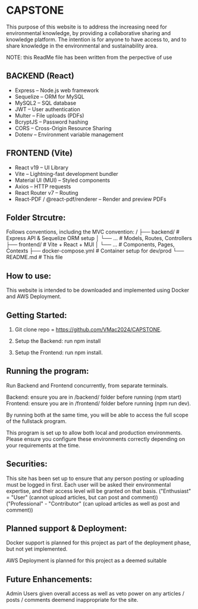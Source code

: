 # CAPSTONE

This purpose of this website is to address the increasing need for environmental knowledge, by providing a collaborative sharing and knowledge platform. The intention is for anyone to have access to, and to share knowledge in the environmental and sustainability area.

NOTE: this ReadMe file has been written from the perpective of use

## BACKEND (React)

- Express – Node.js web framework
- Sequelize – ORM for MySQL
- MySQL2 – SQL database
- JWT – User authentication
- Multer – File uploads (PDFs)
- BcryptJS – Password hashing
- CORS – Cross-Origin Resource Sharing
- Dotenv – Environment variable management

## FRONTEND (Vite)

- React v19 – UI Library
- Vite – Lightning-fast development bundler
- Material UI (MUI) – Styled components
- Axios – HTTP requests
- React Router v7 – Routing
- React-PDF / @react-pdf/renderer – Render and preview PDFs

## Folder Strcutre:

Follows conventions, including the MVC convention:
/
├── backend/ # Express API & Sequelize ORM setup
│ └── ... # Models, Routes, Controllers
├── frontend/ # Vite + React + MUI
│ └── ... # Components, Pages, Contexts
├── docker-compose.yml # Container setup for dev/prod
└── README.md # This file

## How to use:

This website is intended to be downloaded and implemented using Docker and AWS Deployment.

## Getting Started:

1. Git clone repo = https://github.com/VMac2024/CAPSTONE.

2. Setup the Backend: run npm install

3. Setup the Frontend: run npm install.

## Running the program:

Run Backend and Frontend concurrently, from separate terminals.

Backend: ensure you are in /backend/ folder before running (npm start)
Frontend: ensure you are in /frontend/ folder before running (npm run dev).

By running both at the same time, you will be able to access the full scope of the fullstack program.

This program is set up to allow both local and production environments. Please ensure you configure these environments correctly depending on your requirements at the time.

## Securities:

This site has been set up to ensure that any person posting or uploading must be logged in first.
Each user will be asked their environmental expertise, and their access level will be granted on that basis.
("Enthusiast" = "User" (cannot upload articles, but can post and comment))
("Professional" - "Contributor" (can upload articles as well as post and comment))

## Planned support & Deployment:

Docker support is planned for this project as part of the deployment phase, but not yet implemented.

AWS Deployment is planned for this project as a deemed suitable

## Future Enhancements:

Admin Users given overall access as well as veto power on any articles / posts / comments deemend inappropriate for the site.
